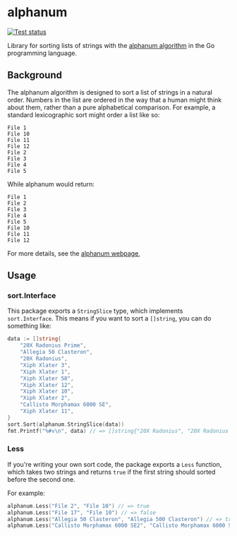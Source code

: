 # alphanum
[![Test status](https://github.com/thatoddmailbox/alphanum/workflows/Tests/badge.svg)](https://github.com/thatoddmailbox/alphanum/actions)

Library for sorting lists of strings with the [alphanum algorithm](http://davekoelle.com/alphanum.html) in the Go programming language.

## Background
The alphanum algorithm is designed to sort a list of strings in a natural order. Numbers in the list are ordered in the way that a human might think about them, rather than a pure alphabetical comparison. For example, a standard lexicographic sort might order a list like so:
```
File 1
File 10
File 11
File 12
File 2
File 3
File 4
File 5
```

While alphanum would return:
```
File 1
File 2
File 3
File 4
File 5
File 10
File 11
File 12
```

For more details, see the [alphanum webpage](http://davekoelle.com/alphanum.html),

## Usage
### sort.Interface
This package exports a `StringSlice` type, which implements `sort.Interface`. This means if you want to sort a `[]string`, you can do something like:
```go
data := []string{
	"20X Radonius Prime",
	"Allegia 50 Clasteron",
	"20X Radonius",
	"Xiph Xlater 3",
	"Xiph Xlater 1",
	"Xiph Xlater 58",
	"Xiph Xlater 12",
	"Xiph Xlater 10",
	"Xiph Xlater 2",
	"Callisto Morphamax 6000 SE",
	"Xiph Xlater 11",
}
sort.Sort(alphanum.StringSlice(data))
fmt.Printf("%#v\n", data) // => []string{"20X Radonius", "20X Radonius Prime", "Allegia 50 Clasteron", "Callisto Morphamax 6000 SE", "Xiph Xlater 1", "Xiph Xlater 2", "Xiph Xlater 3", "Xiph Xlater 10", "Xiph Xlater 11", "Xiph Xlater 12", "Xiph Xlater 58"}
```

### Less
If you're writing your own sort code, the package exports a `Less` function, which takes two strings and returns `true` if the first string should sorted before the second one.

For example:
```go
alphanum.Less("File 2", "File 10") // => true
alphanum.Less("File 17", "File 10") // => false
alphanum.Less("Allegia 50 Clasteron", "Allegia 500 Clasteron") // => true
alphanum.Less("Callisto Morphamax 6000 SE2", "Callisto Morphamax 6000 SE") // => false
```